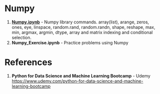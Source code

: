 # Numpy

1.  **[Numpy.ipynb](https://github.com/nkuhta/Data-Science-and-Machine-Learning-Bootcamp/blob/master/3.%20Numpy/Numpy.ipynb)** - Numpy library commands.  array(list), arange, zeros, ones, eye, linspace, random.rand, random.randn, shape, reshape, max, min, argmax, argmin, dtype, array and matrix indexing and conditional selection. 
2.  **Numpy_Exercise.ipynb** - Practice problems using Numpy
 
#  References
1.  **Python for Data Science and Machine Learning Bootcamp** - Udemy   
	https://www.udemy.com/python-for-data-science-and-machine-learning-bootcamp
